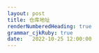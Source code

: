 ```yaml
---
layout: post
title: 仓库地址
renderNumberedHeading: true
grammar_cjkRuby: true
date:   2022-10-25 12:00:00
---
```


